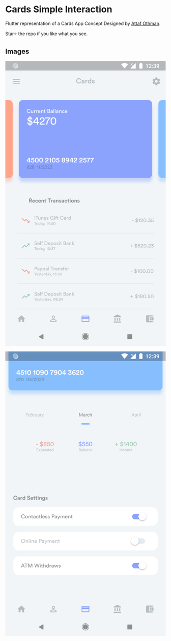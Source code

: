 # Cards Simple Interaction

Flutter representation of a Cards App Concept Designed by [Attaf Othman](https://dribbble.com/shots/8979096-Movies-Interaction-design).

Star⭐ the repo if you like what you see.

## Images

![Image](images/1.png)

![Image](images/2.png)